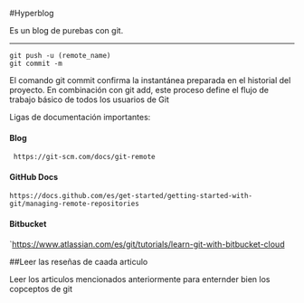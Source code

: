 #Hyperblog

Es un blog de purebas con git.

------------
```
git push -u (remote_name)
git commit -m
```

El comando git commit confirma la instantánea preparada en el historial del proyecto. En combinación con git add, este proceso define el flujo de trabajo básico de todos los usuarios de Git

Ligas de documentación importantes:
#### Blog 
`
https://git-scm.com/docs/git-remote`

#### GitHub Docs

`https://docs.github.com/es/get-started/getting-started-with-git/managing-remote-repositories`

#### Bitbucket

`https://www.atlassian.com/es/git/tutorials/learn-git-with-bitbucket-cloud

##Leer las reseñas de caada articulo

Leer los articulos mencionados anteriormente para enternder bien los copceptos de git